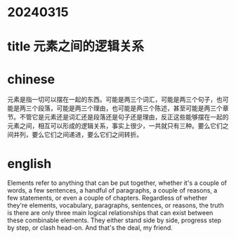 
# 20240315

# title 元素之间的逻辑关系

# chinese 

元素是指一切可以摆在一起的东西。可能是两三个词汇，可能是两三个句子，也可能是两三个段落，可能是两三个理由，也可能是两三个陈述，甚至可能是两三个章节。不管它是元素还是词汇还是段落还是句子还是理由，反正这些能够摆在一起的元素之间，相互可以形成的逻辑关系，事实上很少，一共就只有三种。要么它们之间并列，要么它们之间递进，要么它们之间转折。

# english

Elements refer to anything that can be put together, whether it's a couple of words, a few sentences, a handful of paragraphs, a couple of reasons, a few statements, or even a couple of chapters. Regardless of whether they're elements, vocabulary, paragraphs, sentences, or reasons, the truth is there are only three main logical relationships that can exist between these combinable elements. They either stand side by side, progress step by step, or clash head-on. And that's the deal, my friend.
